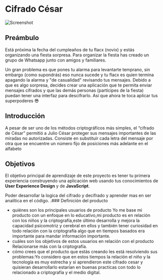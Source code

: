 # Cifrado César


![Screenshot](Captura.png)

## Preámbulo

Está próxima la fecha del cumpleaños de tu flacx (novix) y estás organizando una
fiesta sorpresa. Para organizar la fiesta has creado un grupo de Whatsapp junto
con amigos y familiares.

Un gran problema es que pones tu alarma para levantarte temprano, sin embargo
(como supondrás) eso nunca sucede y tu flacx es quien termina apagando la alarma
y "de casualidad" revisando tus mensajes. Debido a que es algo sorpresa, decides
crear una aplicación que te permita enviar mensajes cifrados y que las demás
personas (partícipes de la fiesta) puedan tener una interfaz para
descifrarlo. Así que ahora te toca aplicar tus superpoderes 😎

## Introducción
A pesar de ser uno de los métodos criptográficos más simples, el “cifrado de César” permitió a Julio César proteger sus mensajes importantes de las miradas no autorizadas. Consiste en substituir cada letra del mensaje por otra que se encuentre un número fijo de posiciones más adelante en el alfabeto

## Objetivos

El objetivo principal de aprendizaje de este proyecto es tener tu primera
experiencia construyendo una aplicación web usando tus conocimientos de **User
Experience Design** y de **JavaScript**. 

Poder desarrollar la logica del cifrado y decifrado y aprender mas en ser analítica en el código.
.### Definición del producto

* quiénes son los principales usuarios de producto
Yo me base mi producto con un enfoque en lo educativo,mi producto es en relación con los niños y la criptografía,este último 
desarrolla y mejora la capacidad psicomotriz y cerebral en ellos y también tener curiosidad en todo relación con la criptografía 
algo que en tiempos basados era importante para mandar información importante.
* cuáles son los objetivos de estos usuarios en relación con el producto
Relacionarse más con la criptografía.
* cómo crees que el producto que estás creando les está resolviendo sus
  problemas:Yo considero que en estos tiempos la relación el niño y la tecnología es muy estrecha y si aprendieron este cifrado cesar y quisieran desarrollarlo estarían en buenas practicas con todo lo relacionado a criptografía y el medio digital.





